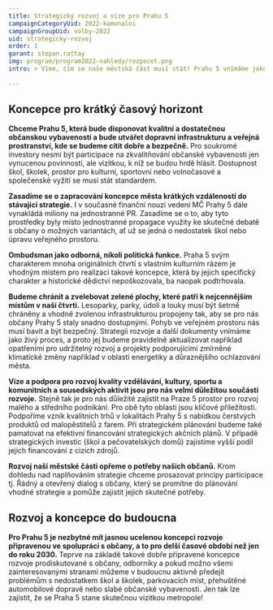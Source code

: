 ```yaml
---
title: Strategický rozvoj a vize pro Prahu 5
campaignCategoryUid: 2022-komunalni
campaignGroupUid: volby-2022
uid: strategicky-rozvoj
order: 1
garant: stepan.rattay
img: program/program2022-nahledy/rozpocet.png
intro: > Víme, čím se naše městská část musí stát! Prahu 5 vnímáme jako rozmanitou, různorodě členitou městskou část, která je hojně obdařena zelení, řadou krásných míst a zákoutí. Disponuje bohatým kulturním dědictvím a dosud nevyužitým potenciálem. Máme jasnou vizi Prahy 5 jako moderního města, které si umí ochránit svou jedinečnost. Města, v němž si přejeme žít a trávit čas. Neobejdeme se však bez vás ani soukromých investic.  S vámi občany a s investory proto povedeme rovnocennou diskuzi o tom, jak vizi moderní metropole krátkých vzdáleností realizovat. Městská část nemůže být stále jen ve vleku developerských projektů a podřizovat směřování svého rozvoje požadavkům vzniklým na základě nové výstavby.  Praha 5 potřebuje vlastní jasnou představu a cíle pro rozvoj školství, kultury, sportu, podpory komunitního života, sociálních služeb  i jiných služeb nabízených občanům a aktivně na jejich rozvoji spolupracovat s dalšími aktéry a subjekty.
  
---
```

## Koncepce pro krátký časový horizont
**Chceme Prahu 5, která bude disponovat kvalitní a dostatečnou občanskou vybaveností a bude utvářet dopravní infrastrukturu a veřejná prostranství, kde se budeme cítit dobře a bezpečně.** Pro soukromé investory nesmí být participace na zkvalitňování občanské vybavenosti jen vynucenou povinností, ale vizitkou, k níž se budou hrdě hlásit. Dostupnost  škol, školek, prostor pro kulturní, sportovní nebo volnočasové a společenské vyžití se musí stát standardem.

**Zasadíme se o zapracování koncepce města krátkých vzdáleností do stávající strategie.** I v současné finanční nouzi vedení MČ Prahy 5 dále vynakládá miliony na jednostranné PR. Zasadíme se o to, aby tyto prostředky byly místo jednostranné propagace využity ke skutečné debatě s občany o možných variantách, ať už se jedná o nedostatek škol nebo úpravu veřejného prostoru.   

**Ombudsman jako odborná, nikoli politická funkce.** Praha 5 svým charakterem mnoha originálních čtvrtí s vlastním kulturním rázem je vhodným místem pro realizaci takové koncepce, která by jejich specifický charakter a historické dědictví nepoškozovala, ba naopak podtrhovala.

**Budeme chránit a zvelebovat zelené plochy, které patří k nejcennějším místům v naší čtvrti.** Lesoparky, parky, údolí a louky musí být šetrně chráněny a vhodně zvolenou infrastrukturou propojeny tak, aby se pro nás občany Prahy 5 staly snadno dostupnými. Pohyb ve veřejném prostoru nás musí bavit a být bezpečný. Strategii rozvoje a další dokumenty vnímáme jako živý proces, a proto jej budeme pravidelně aktualizovat například opatřeními pro udržitelný rozvoj a projekty podporujícími zmírněné klimatické změny například v oblasti energetiky a důraznějšího ochlazování města.

**Vize a podpora pro rozvoj kvality vzdělávání, kultury, sportu a komunitních a sousedských aktivit jsou pro nás velmi důležitou součástí rozvoje.** Stejně tak je pro nás důležité zajistit na Praze 5 prostor pro rozvoj malého a středního podnikání. Pro obě tyto oblasti jsou klíčové příležitosti. Podpoříme vznik kvalitních trhů v lokalitách Prahy 5 s nabídkou čerstvých produktů od malopěstitelů z farem. Při strategickém plánování budeme také pamatovat na efektivní financování strategických akčních plánů. V případě strategických investic (škol a pečovatelských domů) zajistíme vyšší podíl jejich financování z cizích zdrojů.

**Rozvoj naší městské části opřeme o potřeby našich občanů.** Krom dohledu nad naplňováním strategie chceme prosazovat principy participace tj. Řádný a otevřený dialog s občany, který se promítne do plánování vhodné strategie a pomůže zajistit jejich skutečné potřeby.

## Rozvoj a koncepce do budoucna
**Pro Prahu 5 je nezbytné mít jasnou ucelenou koncepci rozvoje připravenou ve spolupráci s občany, a to pro delší časové období než jen do roku 2030.** Teprve na základě takové dobře připravené koncepce rozvoje prodiskutované s občany, odborníky a pokud možno všemi zainteresovanými stranami můžeme v budoucnu aktivně předejít problémům s nedostatkem škol a školek, parkovacích míst, přehuštěné automobilové dopravě nebo slabé občanské vybavenosti. Jen tak lze zajistit, že se Praha 5 stane skutečnou vizitkou metropole!
